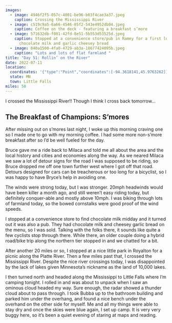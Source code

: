 ```yaml
---
images:
  - image: 4946f2f5-057c-4001-be96-b63f4cae3a37.jpeg
    caption: Crossing the Mississippi River
  - image: c519c9a5-6a66-4546-85f2-543e4952db04.jpeg
    caption: Coffee on the deck - featuring a breakfast s’more
  - image: 571632db-f081-42fd-8e51-5b553d53525d.jpeg
    caption: Stopped at a convenience store/pub in Ramey for a first lunch of
      chocolate milk and garlic cheesey bread
  - image: 840a1500-4fa0-4729-ab3a-18677424095b.jpeg
    caption: "Lots and lots of flat farmland "
title: "Day 51: Rollin’ on the River"
date: 2022-07-11
location:
  coordinates: '{"type":"Point","coordinates":[-94.3618141,45.9763262]}'
  state: MN
  town: Little Falls
miles: 50
---
```

I crossed the Mississippi River!! Though I think I cross back tomorrow…

## The Breakfast of Champions: S’mores

After missing out on s’mores last night, I woke up this morning craving one so I made one to go with my morning coffee. I had some more non-s’more breakfast after so I’d be well fueled for the day. 

Bruce gave me a ride back to Milaca and told me all about the area and the local history and cities and economies along the way. As we neared Milaca we saw a lot of detour signs for the road I was supposed to be riding, so Bruce dropped me off one town further west where I got off that road. Detours designed for cars can be treacherous or too long for a bicyclist, so I was happy to have Bryce’s help in avoiding one. 

The winds were strong today, but I was stronger. 20mph headwinds would have been killer a month ago, and still weren’t easy riding today, but definitely conquer-able and mostly above 10mph. I was biking through lots of farmland today, so the bowed cornstalks were good proof of the wind speeds. 

I stopped at a convenience store to find chocolate milk midday and it turned out it was also a pub. They had chocolate milk and cheesey garlic bread on the menu, so I was sold. Talking with the folks there, it sounds like quite a few cyclists stop through there. While there, an older couple doing a hybrid road/bike trip along the northern tier stopped in and we chatted for a bit. 

After another 20 miles or so, I stopped at a nice little park in Royalton for a picnic along the Platte River. Then a few miles past that, I crossed the Mississippi River. Despite the nice river crossings today, I was disappointed by the lack of lakes given Minnesota’s nickname as the land of 10,000 lakes. 

I then turned north and headed along the Mississippi to Little Falls where I’m camping tonight. I rolled in and was about to unpack when I saw an ominous cloud headed my way. Sure enough, the radar showed a thunder cloud about to pass through. I took Bubba up to the bathroom building  and parked him under the overhang, and found a nice bench under the overhand on the other side for myself. Me and all my things were able to stay dry and once the skies were blue again, I set up camp. It is very very buggy here, so it’s been a quiet evening of staring at maps and reading.